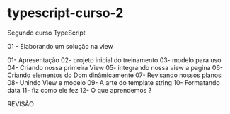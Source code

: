 # typescript-curso-2
 Segundo curso TypeScript

 01 - Elaborando um solução na view

 01- Apresentação
 02- projeto inicial do treinamento
 03- modelo para uso
 04- Criando nossa primeira View
 05- integrando nossa view a pagina 
 06- Criando elementos do Dom dinâmicamente 
 07- Revisando nossos planos
 08- Unindo View e modelo 
 09- A arte do template string
 10- Formatando data 
 11- fiz como ele fez 
 12- O que aprendemos ?

 REVISÃO

 
